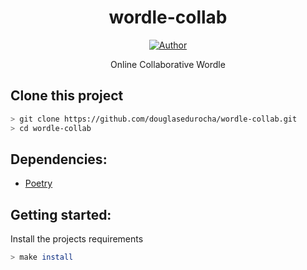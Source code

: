 <h1 align="center">wordle-collab</h1>
</p>
<p align="center">
<a href="https://github.com/douglasedurocha"><img title="Author" src="https://img.shields.io/badge/Author-douglasedurocha-blue.svg?style=for-the-badge&logo=github"></a>
</p>

<div align="center">Online Collaborative Wordle</div>

## Clone this project

```bash
> git clone https://github.com/douglasedurocha/wordle-collab.git
> cd wordle-collab
```

## Dependencies:

+ [Poetry](https://python-poetry.org)

## Getting started:

Install the projects requirements
```bash
> make install
```

<!-- ### Usage -->

<!-- ## Features

|| Features |
| :-: | - | -->
